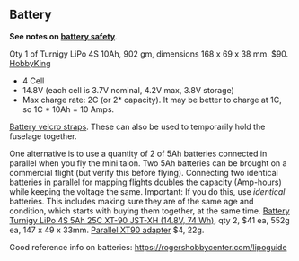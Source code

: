 ## Battery

**See notes on [battery safety](../safety.md)**.

Qty 1 of Turnigy LiPo 4S 10Ah, 902 gm, dimensions 168 x 69 x 38 mm. $90. [HobbyKing](https://hobbyking.com/en_us/turnigy-high-capacity-10000mah-4s-12c-multi-rotor-lipo-pack-w-xt90.html)

* 4 Cell
* 14.8V (each cell is 3.7V nominal, 4.2V max, 3.8V storage)
* Max charge rate: 2C (or 2* capacity). It may be better to charge at 1C, so 1C * 10Ah = 10 Amps.

[Battery velcro straps](https://www.amazon.com/gp/product/B08MZYWQ3L/). These can also be used to temporarily hold the fuselage together.  

One alternative is to use a quantity of 2 of 5Ah batteries connected in parallel when you fly the mini talon. Two 5Ah batteries can be brought on a commercial flight (but verify this before flying). Connecting two identical batteries in parallel for mapping flights doubles the capacity (Amp-hours) while keeping the voltage the same. Important: If you do this, use *identical* batteries. This includes making sure they are of the same age and condition, which starts with buying them together, at the same time. [Battery Turnigy LiPo 4S 5Ah 25C XT-90 JST-XH (14.8V, 74 Wh)](https://hobbyking.com/en_us/turnigy-battery-5000mah-4s-25c-lipo-pack-xt-90.html), qty 2, $41 ea, 552g ea, 147 x 49 x 33mm. [Parallel XT90 adapter](https://hobbyking.com/en_us/xt90paralleladapter-1pc.html) $4, 22g.

Good reference info on batteries: https://rogershobbycenter.com/lipoguide
